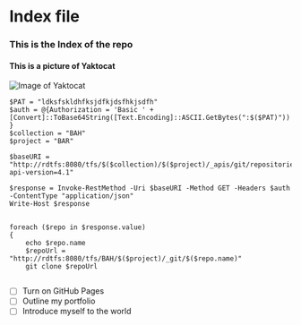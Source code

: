 # Index file
### This is the Index of the repo
#### This is a picture of  Yaktocat
![Image of Yaktocat](https://octodex.github.com/images/yaktocat.png)

```
$PAT = "ldksfskldhfksjdfkjdsfhkjsdfh"
$auth = @{Authorization = 'Basic ' + [Convert]::ToBase64String([Text.Encoding]::ASCII.GetBytes(":$($PAT)")) }
$collection = "BAH"
$project = "BAR"

$baseURI = "http://rdtfs:8080/tfs/$($collection)/$($project)/_apis/git/repositories?api-version=4.1"

$response = Invoke-RestMethod -Uri $baseURI -Method GET -Headers $auth -ContentType "application/json"
Write-Host $response


foreach ($repo in $response.value) 
{
    echo $repo.name
    $repoUrl = "http://rdtfs:8080/tfs/BAH/$($project)/_git/$($repo.name)"
    git clone $repoUrl
    
```

- [ ] Turn on GitHub Pages
- [ ] Outline my portfolio
- [ ] Introduce myself to the world
